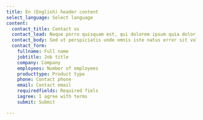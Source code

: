 ```yaml
---
title: En (English) header content
select_language: Select language
content:
  contact_title: Contact us
  contact_lead: Neque porro quisquam est, qui dolorem ipsum quia dolor sit amet, consectetur, adipisci
  contact_body: Sed ut perspiciatis unde omnis iste natus error sit voluptatem accusantium doloremque laudantium, totam rem aperiam, eaque ipsa quae ab illo inventore veritatis et quasi architecto beatae vitae dicta sunt explicabo. Nemo enim ipsam voluptatem quia voluptas sit aspernatur aut odit aut fugit, sed quia consequuntur magni dolores eos qui ratione voluptatem sequi nesciunt.
  contact_form:
    fullname: Full name
    jobtitle: Job title
    company: Company
    employees: Number of employees
    producttype: Product type
    phone: Contact phone
    email: Contact email
    requiredfields: Required fiels
    iagree: I agree with terms
    submit: Submit

---
```

